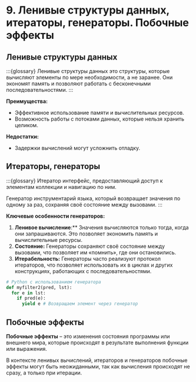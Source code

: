 # 9. Ленивые структуры данных, итераторы, генераторы. Побочные эффекты

## Ленивые структуры данных

:::{glossary}
Ленивые структуры данных
    это структуры, которые вычисляют элементы по мере необходимости, а не заранее. Они экономят память и позволяют работать с бесконечными последовательностями.
:::

**Преимущества:**

- Эффективное использование памяти и вычислительных ресурсов.
- Возможность работы с потоками данных, которые нельзя хранить целиком.

**Недостатки:**

- Задержки вычислений могут усложнить отладку.

## Итераторы, генераторы

:::{glossary}
Итератор
    интерфейс, предоставляющий доступ к элементам коллекции и навигацию по ним.

Генератор
    инструментарий языка, который возвращает значения по одному за раз, сохраняя своё состояние между вызовами.
:::

**Ключевые особенности генераторов:**

1. **Ленивое вычисление**:** Значения вычисляются только тогда, когда они запрашиваются. Это позволяет экономить память и вычислительные ресурсы.
2. **Состояние:** Генераторы сохраняют своё состояние между вызовами, что позволяет им «помнить», где они остановились.
3. **Итерабельность:** Генераторы часто реализуют протокол итераторов, что позволяет использовать их в циклах и других конструкциях, работающих с последовательностями.

```python
# Python с использованием генератора
def myfilter2(pred, lst):
  for e in lst:
    if pred(e):
      yield e # Возвращаем элемент через генератор
```

## Побочные эффекты

**Побочные эффекты** – это изменения состояния программы или внешнего мира, которые происходят в результате выполнения функции или выражения.

В контексте ленивых вычислений, итераторов и генераторов побочные эффекты могут быть неожиданными, так как вычисления происходят не сразу, а только при итерации.